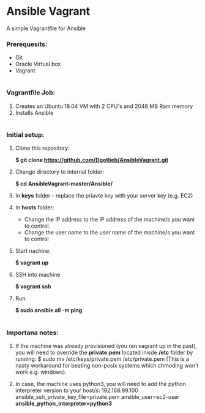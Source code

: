 # Ansible Vagrant
A simple Vagrantfile for Ansible

### Prerequesits:
* Git
* Oracle Virtual box
* Vagrant

#


### Vagrantfile Job:
1. Creates an Ubuntu 18.04 VM with 2 CPU's and 2048 MB Ram memory
2. Installs Ansible

# 

### Initial setup:
1. Clone this repository:

    **$ git clone https://github.com/Dgotlieb/AnsibleVagrant.git**
    
2. Change directory to internal folder:    

    **$ cd AnsibleVagrant-master/Ansible/**
    
3. In **keys** folder - replace the priavte key with your server key (e.g. EC2)
4. In **hosts** folder:
    * Change the IP address to the IP address of the machine/s you want to control.
    * Change the user name to the user name of the machine/s you want to control
5. Start nachine:

    **$ vagrant up**
    
6. SSH into machine

    **$ vagrant ssh**
    
7. Run:

    **$ sudo ansible all -m ping**
    
#

### Importana notes:
1. If the machine was already provisioned (you ran vagrant up in the past), you will need to override the **private.pem** located inisde **/etc** folder by running: $ sudo mv /etc/keys/private.pem /etc/private.pem
(This is a nasty workaround for beating non-posix systems which chmoding won't work e.g. windows).

2. In case, the machine uses python3, you will need to add the python interpreter version to your host/s:
 192.168.99.100 ansible_ssh_private_key_file=private.pem ansible_user=ec2-user **ansible_python_interpreter=python3**

 

